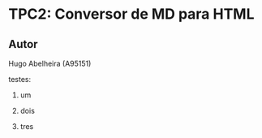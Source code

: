 # TPC2: Conversor de MD para HTML

## Autor
Hugo Abelheira (A95151)

testes:
1. um
2. dois






3. tres